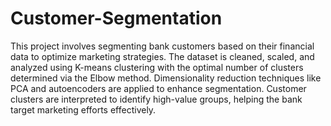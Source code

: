 # Customer-Segmentation

This project involves segmenting bank customers based on their financial data to optimize marketing strategies. The dataset is cleaned, scaled, and analyzed using K-means clustering with the optimal number of clusters determined via the Elbow method. Dimensionality reduction techniques like PCA and autoencoders are applied to enhance segmentation. Customer clusters are interpreted to identify high-value groups, helping the bank target marketing efforts effectively.
